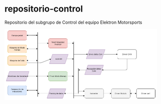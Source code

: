 # repositorio-control
Repositorio del subgrupo de Control del equipo Elektron Motorsports

![Arquitectura Firmware Control](/arquitectura_fw_control.png)
